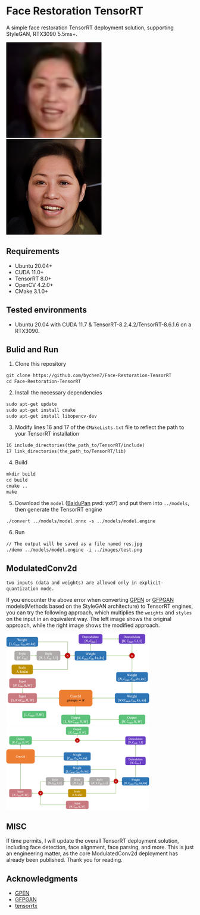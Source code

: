 # Face Restoration TensorRT

A simple face restoration TensorRT deployment solution, supporting StyleGAN, RTX3090 5.5ms+.

<img src="images/test.png" width="256px"/> <img src="images/res.jpg" width="256px"/>

## Requirements
- Ubuntu 20.04+
- CUDA 11.0+
- TensorRT 8.0+
- OpenCV 4.2.0+
- CMake 3.1.0+

## Tested environments
- Ubuntu 20.04 with CUDA 11.7 & TensorRT-8.2.4.2/TensorRT-8.6.1.6 on a RTX3090.

## Bulid and Run
1. Clone this repository
```
git clone https://github.com/bychen7/Face-Restoration-TensorRT
cd Face-Restoration-TensorRT
```
2. Install the necessary dependencies
```
sudo apt-get update
sudo apt-get install cmake
sudo apt-get install libopencv-dev
```
3. Modify lines 16 and 17 of the `CMakeLists.txt` file to reflect the path to your TensorRT installation
```
16 include_directories(the_path_to/TensorRT/include)
17 link_directories(the_path_to/TensorRT/lib)
```
4. Build
```
mkdir build
cd build
cmake ..
make
```
5. Download the `model` ([BaiduPan](https://pan.baidu.com/s/19klcec1LlkWn_JspH82VPg) pwd: yxt7) and put them into `../models`, then generate the TensorRT engine 
```
./convert ../models/model.onnx -s ../models/model.engine
```
6. Run
```
// The output will be saved as a file named res.jpg
./demo ../models/model.engine -i ../images/test.png
```

## ModulatedConv2d

```
two inputs (data and weights) are allowed only in explicit-quantization mode.
```

If you encounter the above error when converting [GPEN](https://github.com/yangxy/GPEN) or [GFPGAN](https://github.com/TencentARC/GFPGAN) models(Methods based on the StyleGAN architecture) to TensorRT engines, you can try the following approach, which multiplies the `weights` and `styles` on the input in an equivalent way. The left image shows the original approach, while the right image shows the modified approach.

<img src="images/ModConv1.png" width="384px"/><span style="margin-right: 30px;"></span>
<img src="images/ModConv2.png" width="384px"/>

## MISC

If time permits, I will update the overall TensorRT deployment solution, including face detection, face alignment, face parsing, and more. This is just an engineering matter, as the core ModulatedConv2d deployment has already been published. Thank you for reading.

## Acknowledgments
- [GPEN](https://github.com/yangxy/GPEN)
- [GFPGAN](https://github.com/TencentARC/GFPGAN)
- [tensorrtx](https://github.com/wang-xinyu/tensorrtx)
